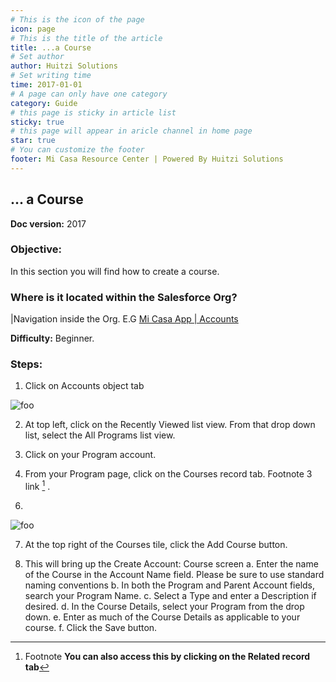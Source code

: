 ```yaml
---
# This is the icon of the page
icon: page
# This is the title of the article
title: ...a Course
# Set author
author: Huitzi Solutions
# Set writing time
time: 2017-01-01
# A page can only have one category
category: Guide
# this page is sticky in article list
sticky: true
# this page will appear in aricle channel in home page
star: true
# You can customize the footer
footer: Mi Casa Resource Center | Powered By Huitzi Solutions
---
```


## ... a Course
**Doc version:** 2017 

### **Objective:**  
In this section you will find how to create a course. 

### **Where is it located within the Salesforce Org?** 
|Navigation inside the Org. E.G [Mi Casa App | Accounts](https://micasa.lightning.force.com/lightning/o/Account/home)

**Difficulty:** Beginner.

### **Steps:**

1. Click on Accounts object tab

<img :src="$withBase('/assets/howToCreateACourse/1.png')" alt="foo">

2. At top left, click on the Recently Viewed list view. From that drop down list, select the All Programs list view.


3. Click on your Program account.


4. From your Program page, click on the Courses record tab. Footnote 3 link [^Third] .

[^Third]: Footnote **You can also access this by clicking on the Related record tab**

6. 
<img :src="$withBase('/assets/howToCreateACourse/2.png')" alt="foo">

7. At the top right of the Courses tile, click the Add Course button.


8. This will bring up the Create Account: Course screen
  a. Enter the name of the Course in the Account Name field. Please be sure to use standard naming conventions
  b. In both the Program and Parent Account fields, search your Program Name.
  c. Select a Type and enter a Description if desired.
  d. In the Course Details, select your Program from the drop down.
  e. Enter as much of the Course Details as applicable to your course.
  f. Click the Save button.
